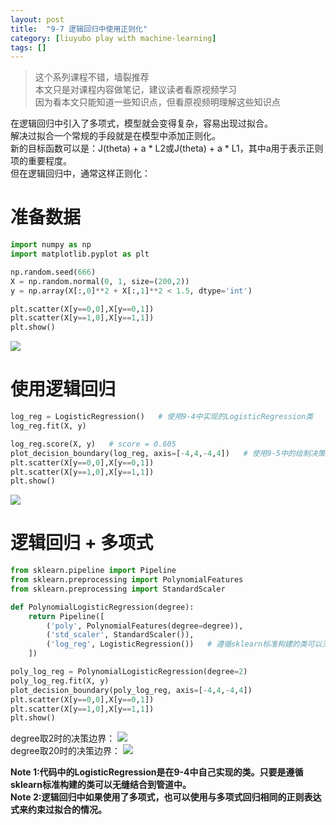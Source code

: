```yaml
---
layout: post
title:  "9-7 逻辑回归中使用正则化"
category: [liuyubo play with machine-learning]
tags: []
---
```


> 这个系列课程不错，墙裂推荐  
> 本文只是对课程内容做笔记，建议读者看原视频学习  
> 因为看本文只能知道一些知识点，但看原视频明理解这些知识点  

在逻辑回归中引入了多项式，模型就会变得复杂，容易出现过拟合。  
解决过拟合一个常规的手段就是在模型中添加正则化。  
新的目标函数可以是：J(theta) + a * L2或J(theta) + a * L1，其中a用于表示正则项的重要程度。  
但在逻辑回归中，通常这样正则化：



<!-- more -->

# 准备数据

```python
import numpy as np
import matplotlib.pyplot as plt

np.random.seed(666)
X = np.random.normal(0, 1, size=(200,2))
y = np.array(X[:,0]**2 + X[:,1]**2 < 1.5, dtype='int')

plt.scatter(X[y==0,0],X[y==0,1])
plt.scatter(X[y==1,0],X[y==1,1])
plt.show()
```

![](http://windmissing.github.io/images/2019/176.png)  

# 使用逻辑回归

```python
log_reg = LogisticRegression()   # 使用9-4中实现的LogisticRegression类
log_reg.fit(X, y)

log_reg.score(X, y)   # score = 0.605
plot_decision_boundary(log_reg, axis=[-4,4,-4,4])   # 使用9-5中的绘制决策边界的函数
plt.scatter(X[y==0,0],X[y==0,1])
plt.scatter(X[y==1,0],X[y==1,1])
plt.show()
```

![](http://windmissing.github.io/images/2019/177.png)  

# 逻辑回归 + 多项式

```python
from sklearn.pipeline import Pipeline
from sklearn.preprocessing import PolynomialFeatures
from sklearn.preprocessing import StandardScaler

def PolynomialLogisticRegression(degree):
    return Pipeline([
        ('poly', PolynomialFeatures(degree=degree)),
        ('std_scaler', StandardScaler()),
        ('log_reg', LogisticRegression())   # 遵循sklearn标准构建的类可以无缝结合到管道中
    ])

poly_log_reg = PolynomialLogisticRegression(degree=2)
poly_log_reg.fit(X, y)
plot_decision_boundary(poly_log_reg, axis=[-4,4,-4,4])
plt.scatter(X[y==0,0],X[y==0,1])
plt.scatter(X[y==1,0],X[y==1,1])
plt.show()
```

degree取2时的决策边界：
![](http://windmissing.github.io/images/2019/178.png)  
degree取20时的决策边界：
![](http://windmissing.github.io/images/2019/179.png)  

**Note 1:代码中的LogisticRegression是在9-4中自己实现的类。只要是遵循sklearn标准构建的类可以无缝结合到管道中。**   
**Note 2:逻辑回归中如果使用了多项式，也可以使用与多项式回归相同的正则表达式来约束过拟合的情况。**
